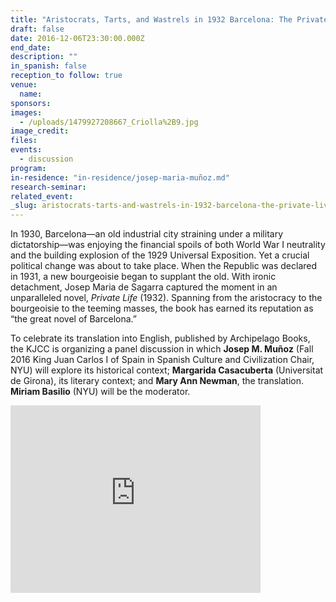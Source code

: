 ```yaml
---
title: "Aristocrats, Tarts, and Wastrels in 1932 Barcelona: The Private Lives of Josep Maria de Sagarra VIDEO AVAILABLE"
draft: false
date: 2016-12-06T23:30:00.000Z
end_date:
description: ""
in_spanish: false
reception_to follow: true
venue:
  name:
sponsors:
images:
  - /uploads/1479927208667_Criolla%2B9.jpg
image_credit:
files:
events:
  - discussion
program:
in-residence: "in-residence/josep-maria-muñoz.md"
research-seminar:
related_event:
_slug: aristocrats-tarts-and-wastrels-in-1932-barcelona-the-private-lives-of-josep-maria-de-sagarra-video-available
---
```


In 1930, Barcelona—an old industrial city straining under a military dictatorship—was enjoying the financial spoils of both World War I neutrality and the building explosion of the 1929 Universal Exposition. Yet a crucial political change was about to take place. When the Republic was declared in 1931, a new bourgeoisie began to supplant the old. With ironic detachment, Josep Maria de Sagarra captured the moment in an unparalleled novel, _Private Life_ (1932). Spanning from the aristocracy to the bourgeoisie to the teeming masses, the book has earned its reputation as “the great novel of Barcelona.”

To celebrate its translation into English, published by Archipelago Books, the KJCC is organizing a panel discussion in which **Josep M. Muñoz** (Fall 2016 King Juan Carlos I of Spain in Spanish Culture and Civilization Chair, NYU) will explore its historical context; **Margarida Casacuberta** (Universitat de Girona), its literary context; and **Mary Ann Newman**, the translation. **Miriam Basilio** (NYU) will be the moderator.

<iframe id="kaltura_player" src="https://cdnapisec.kaltura.com/p/1674401/sp/167440100/embedIframeJs/uiconf_id/23435151/partner_id/1674401?iframeembed=true&amp;playerId=kaltura_player&amp;entry_id=1_hig3oij3&amp;flashvars[akamaiHD.loadingPolicy]=preInitialize&amp;flashvars[akamaiHD.asyncInit]=true&amp;flashvars[twoPhaseManifest]=true&amp;flashvars[streamerType]=hdnetworkmanifest&amp;flashvars[localizationCode]=en&amp;flashvars[leadWithHTML5]=true&amp;flashvars[sideBarContainer.plugin]=true&amp;flashvars[sideBarContainer.position]=left&amp;flashvars[sideBarContainer.clickToClose]=true&amp;flashvars[chapters.plugin]=true&amp;flashvars[chapters.layout]=vertical&amp;flashvars[chapters.thumbnailRotator]=false&amp;flashvars[streamSelector.plugin]=true&amp;flashvars[EmbedPlayer.SpinnerTarget]=videoHolder&amp;flashvars[dualScreen.plugin]=true&amp;flashvars[LeadWithHLSOnFlash]=true&amp;&amp;wid=1_hdy3rw0u" width="400" height="300" allowfullscreen="" webkitallowfullscreen="" mozallowfullscreen="" frameborder="0"></iframe>

